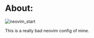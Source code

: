 # About:

![neovim_start](~/.config/nvim/assets/neovim_start.jpeg)

This is a really bad neovim config of mine.
